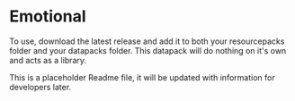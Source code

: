 # Emotional
To use, download the latest release and add it to both your resourcepacks folder and your datapacks folder. This datapack will do nothing on it's own and acts as a library.

This is a placeholder Readme file, it will be updated with information for developers later.
